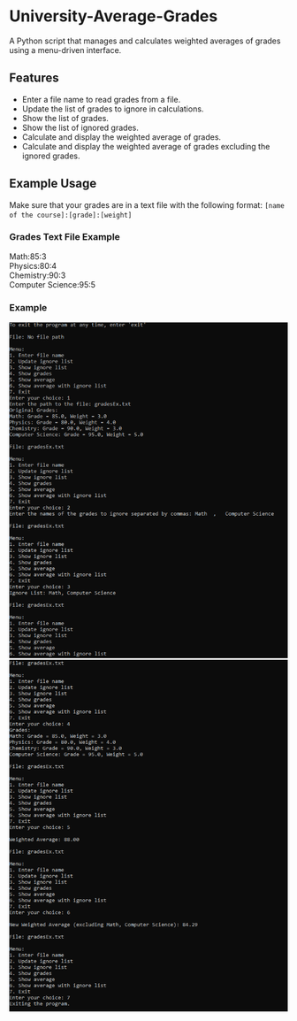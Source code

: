 # University-Average-Grades

A Python script that manages and calculates weighted averages of grades using a menu-driven interface.

## Features
- Enter a file name to read grades from a file.
- Update the list of grades to ignore in calculations.
- Show the list of grades.
- Show the list of ignored grades.
- Calculate and display the weighted average of grades.
- Calculate and display the weighted average of grades excluding the ignored grades.

## Example Usage

Make sure that your grades are in a text file with the following format: `[name of the course]:[grade]:[weight]`

### Grades Text File Example



Math:85:3<br>
Physics:80:4<br>
Chemistry:90:3<br>
Computer Science:95:5

### Example

![Example Usage 1](exUsage1.png)
![Example Usage 2](exUsage2.png)

